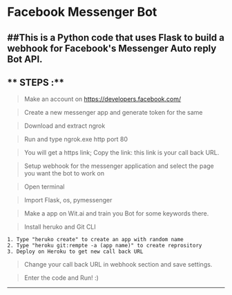 # Facebook Messenger Bot

##This is a Python code that uses Flask to build a webhook for Facebook's Messenger Auto reply Bot API.
-------------------------------------------------------------------------------------------
## ** STEPS :**
> Make an account on https://developers.facebook.com/

> Create a new messenger app and generate token for the same

> Download and extract ngrok

> Run and type ngrok.exe http port 80

> You will get a https link; Copy the link: this link is your call back URL.

> Setup webhook for the messenger application and select the page you want the bot to work on

> Open terminal

> Import Flask, os, pymessenger

> Make a app on Wit.ai and train you Bot for some keywords there.

> Install heruko and Git CLI
	
	1. Type "heruko create" to create an app with random name
	2. Type "heroku git:rempte -a (app name)" to create reprository
	3. Deploy on Heroku to get new call back URL

> Change your call back URL in webhook section and save settings.

> Enter the code and Run! :)
----------------------------------------------------------------------------------------

